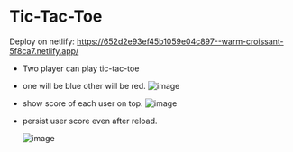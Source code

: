 # Tic-Tac-Toe
Deploy on netlify: https://652d2e93ef45b1059e04c897--warm-croissant-5f8ca7.netlify.app/

- Two player can play tic-tac-toe
- one will be blue other will be red.
   ![image](https://github.com/shubhamcoder11/Tic-Tac-Toe-application/assets/55068257/57b9c968-8421-4c8c-94f0-22ef53c2270f)

- show score of each user on top.
   ![image](https://github.com/shubhamcoder11/Tic-Tac-Toe-application/assets/55068257/ea375a45-d498-4b54-8c3f-f7d01782d615)

- persist user score even after reload.

  ![image](https://github.com/shubhamcoder11/Tic-Tac-Toe-application/assets/55068257/1acd7422-b53c-4613-952c-c72afdd49533)
